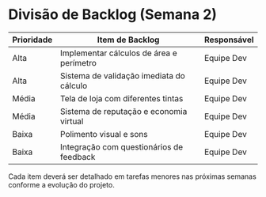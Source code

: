 # Divisão de Backlog (Semana 2)

| Prioridade | Item de Backlog                                 | Responsável |
|------------|-------------------------------------------------|-------------|
| Alta       | Implementar cálculos de área e perímetro        | Equipe Dev  |
| Alta       | Sistema de validação imediata do cálculo        | Equipe Dev  |
| Média      | Tela de loja com diferentes tintas              | Equipe Dev  |
| Média      | Sistema de reputação e economia virtual         | Equipe Dev  |
| Baixa      | Polimento visual e sons                         | Equipe Dev  |
| Baixa      | Integração com questionários de feedback        | Equipe Dev  |

Cada item deverá ser detalhado em tarefas menores nas próximas semanas conforme a evolução do projeto.
